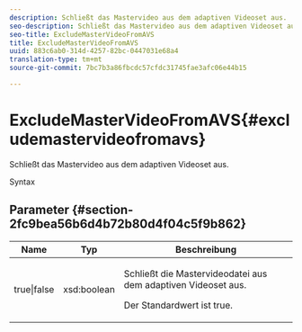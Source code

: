 ```yaml
---
description: Schließt das Mastervideo aus dem adaptiven Videoset aus.
seo-description: Schließt das Mastervideo aus dem adaptiven Videoset aus.
seo-title: ExcludeMasterVideoFromAVS
title: ExcludeMasterVideoFromAVS
uuid: 883c6ab0-314d-4257-82bc-0447031e68a4
translation-type: tm+mt
source-git-commit: 7bc7b3a86fbcdc57cfdc31745fae3afc06e44b15

---
```



# ExcludeMasterVideoFromAVS{#excludemastervideofromavs}

Schließt das Mastervideo aus dem adaptiven Videoset aus.

Syntax

## Parameter {#section-2fc9bea56b6d4b72b80d4f04c5f9b862}

<table id="table_04100BB8ABD84EF68B0A7CE3AD946414"> 
 <thead> 
  <tr> 
   <th colname="col1" class="entry"> Name </th> 
   <th colname="col2" class="entry"> Typ </th> 
   <th colname="col3" class="entry"> Beschreibung </th> 
  </tr> 
 </thead>
 <tbody> 
  <tr> 
   <td colname="col1"> <span class="codeph"> true|false</span> </td> 
   <td colname="col2"> <span class="codeph"> xsd:boolean</span> </td> 
   <td colname="col3"> <p>Schließt die Mastervideodatei aus dem adaptiven Videoset aus. </p> <p>Der Standardwert ist true. </p> </td> 
  </tr> 
 </tbody> 
</table>

